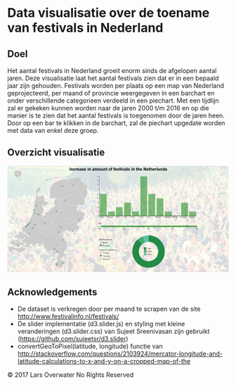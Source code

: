 # Data visualisatie over de toename van festivals in Nederland

## Doel

Het aantal festivals in Nederland groeit enorm sinds de afgelopen aantal jaren. Deze visualisatie laat het aantal festivals zien dat er in een bepaald jaar zijn gehouden. Festivals worden per plaats op een map van Nederland geprojecteerd, per maand of provincie weergegeven in een barchart en onder verschillende categorieen verdeeld in een piechart. Met een tijdlijn zal er gekeken kunnen worden naar de jaren 2000 t/m 2016 en op die manier is te zien dat het aantal festivals is toegenomen door de jaren heen. Door op een bar te klikken in de barchart, zal de piechart upgedate worden met data van enkel deze groep.

## Overzicht visualisatie

![](doc/overzicht.png)

## Acknowledgements

* De dataset is verkregen door per maand te scrapen van de site http://www.festivalinfo.nl/festivals/
* De slider implementatie (d3.slider.js) en styling met kleine veranderingen (d3.slider.css) van Sujeet Sreenivasan zijn gebruikt (https://github.com/sujeetsr/d3.slider)
* convertGeoToPixel(latitude, longitude) functie van http://stackoverflow.com/questions/2103924/mercator-longitude-and-latitude-calculations-to-x-and-y-on-a-cropped-map-of-the

© 2017 Lars Overwater No Rights Reserved
